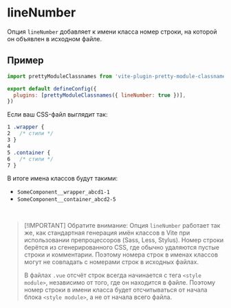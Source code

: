 # lineNumber

Опция `lineNumber` добавляет к имени класса номер строки, на которой он объявлен в исходном файле.

## Пример

```js [vite.config.js]
import prettyModuleClassnames from 'vite-plugin-pretty-module-classnames'

export default defineConfig({
  plugins: [prettyModuleClassnames({ lineNumber: true })],
})
```

Если ваш CSS-файл выглядит так:

```css [SomeComponent.module.css]
1 .wrapper {
2   /* стили */
3 }
4
5 .container {
6   /* стили */
7 }
```

В итоге имена классов будут такими:

- `SomeComponent__wrapper_abcd1-1`
- `SomeComponent__container_abcd2-5`

<br>

> [!IMPORTANT] Обратите внимание:
> Опция `lineNumber` работает так же, как стандартная генерация имён классов в Vite при использовании препроцессоров (Sass, Less, Stylus). Номер строки берётся из сгенерированного CSS, где обычно удаляются пустые строки и комментарии. Поэтому номера строк в именах классов могут не совпадать с номерами строк в исходных файлах.
>
> В файлах `.vue` отсчёт строк всегда начинается с тега `<style module>`, независимо от того, где он находится в файле. Поэтому номер строки в имени класса будет отсчитываться от начала блока `<style module>`, а не от начала всего файла.
